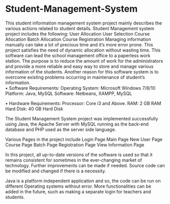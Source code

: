 # Student-Management-System

This student information management system project mainly describes the various actions related to student details.
Student Management system project includes the following:
  	User Allocation
  	User Selection
  	Course Allocation
  	Batch Allocation
  	Course Registration
Managing information manually can take a lot of precious time and it’s more error prone.
This project satisfies the need of dynamic allocation without wasting time.
This software can lead the school management office to a paperless work station. 
The purpose is to reduce the amount of work for the administrators and provide a more reliable and easy way to store and manage various information of the students.
Another reason for this software system is to overcome existing problems occurring in maintenance of student’s information.   
•	Software Requirements:
  	Operating System: Microsoft Windows 7/8/10
  	Platform: Java, MySQL
  	Software: Netbeans, XAMPP, MySQL


•	Hardware Requirements:
  	Processor: Core i3 and Above.
  	RAM: 2 GB RAM
  	Hard Disk: 40 GB Hard Disk
    
 The Student Management System project was implemented successfully using Java, the Apache Server with MySQL running as the back-end database and PHP used as the server 
 side language.

Various Pages in the project include 
  Login Page
  Main Page
  New User Page
  Course Page
  Batch Page
  Registration Page
  View Information Page
  
In this project, all up-to-date versions of the software is used so that it remains consistent for sometimes in the ever-changing market of technology. Further 
improvements can be made if needed. Source code can be modified and changed if there is a necessity.

Java is a platform independent application and so, the code can be run on different Operating systems without error. More functionalities can be added in the future, 
such as making a separate login for teachers and students.
  
